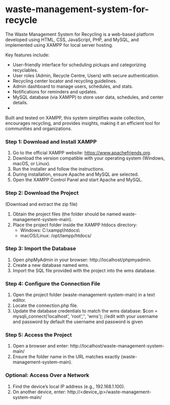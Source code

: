 # waste-management-system-for-recycle
The Waste Management System for Recycling is a web-based platform developed using HTML, CSS, JavaScript, PHP, and MySQL, and implemented using XAMPP for local server hosting.

Key features include:
- User-friendly interface for scheduling pickups and categorizing recyclables.
- User roles (Admin, Recycle Centre, Users) with secure authentication.
- Recycling center locator and recycling guidelines.
- Admin dashboard to manage users, schedules, and stats.
- Notifications for reminders and updates.
- MySQL database (via XAMPP) to store user data, schedules, and center details.
- 
Built and tested on XAMPP, this system simplifies waste collection, encourages recycling, and provides insights, making it an efficient tool for communities and organizations.

### Step 1: Download and Install XAMPP
1. Go to the official XAMPP website: https://www.apachefriends.org.
2. Download the version compatible with your operating system (Windows, macOS, or Linux).
3. Run the installer and follow the instructions.
4. During installation, ensure Apache and MySQL are selected.
5. Open the XAMPP Control Panel and start Apache and MySQL.

### Step 2: Download the Project
(Download and extract the zip file)
1. Obtain the project files (the folder should be named waste-management-system-main).
2. Place the project folder inside the XAMPP htdocs directory:
   - Windows: C:\xampp\htdocs\
   - macOS/Linux: /opt/lampp/htdocs/

### Step 3: Import the Database
1. Open phpMyAdmin in your browser: http://localhost/phpmyadmin.
2. Create a new database named wms.
3. Import the SQL file provided with the project into the wms database.

### Step 4: Configure the Connection File
1. Open the project folder (waste-management-system-main) in a text editor.
2. Locate the connection.php file.
3. Update the database credentials to match the wms database:
$con = mysqli_connect('localhost', 'root','', 'wms'); //edit with your username and password by default the username and password is given

### Step 5: Access the Project
1. Open a browser and enter:
   http://localhost/waste-management-system-main/
2. Ensure the folder name in the URL matches exactly (waste-management-system-main).

### Optional: Access Over a Network
1. Find the device’s local IP address (e.g., 192.168.1.100).
2. On another device, enter:
   http://<device_ip>/waste-management-system-main/

